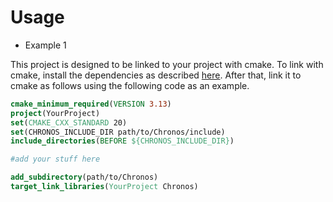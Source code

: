 # Usage

* Example 1

This project is designed to be linked to your project with cmake. To link with cmake, install the dependencies as described [here](docs/build.md).
  After that, link it to cmake as follows using the following code as an example.
  ```cmake
  cmake_minimum_required(VERSION 3.13)
  project(YourProject)
  set(CMAKE_CXX_STANDARD 20)
  set(CHRONOS_INCLUDE_DIR path/to/Chronos/include)
  include_directories(BEFORE ${CHRONOS_INCLUDE_DIR})
  
  #add your stuff here
  
  add_subdirectory(path/to/Chronos)
  target_link_libraries(YourProject Chronos)
  ```